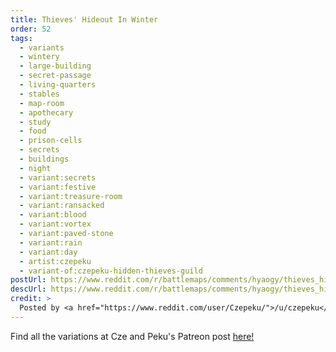 ```yaml
---
title: Thieves' Hideout In Winter
order: 52
tags:
  - variants
  - wintery
  - large-building
  - secret-passage
  - living-quarters
  - stables
  - map-room
  - apothecary
  - study
  - food
  - prison-cells
  - secrets
  - buildings
  - night
  - variant:secrets
  - variant:festive
  - variant:treasure-room
  - variant:ransacked
  - variant:blood
  - variant:vortex
  - variant:paved-stone
  - variant:rain
  - variant:day
  - artist:czepeku
  - variant-of:czepeku-hidden-thieves-guild
postUrl: https://www.reddit.com/r/battlemaps/comments/hyaogy/thieves_hideout_in_winter_28x34/
descUrl: https://www.reddit.com/r/battlemaps/comments/hyaogy/thieves_hideout_in_winter_28x34/fzbh5yy/
credit: >
  Posted by <a href="https://www.reddit.com/user/Czepeku/">/u/czepeku</a> to <a href="https://www.reddit.com/r/battlemaps/">/r/battlemaps</a> in July, 2020. <br/> Please support the artist on <a href="https://www.patreon.com/czepeku/posts">Patreon</a> and <a href="https://marketplace.roll20.net/browse/publisher/327/czepeku">Roll20</a>, as well as follow them on <a href="https://twitter.com/czepeku">Twitter</a>, <a href="https://www.artstation.com/czepeku">ArtStation</a>
---
```

Find all the variations at Cze and Peku's Patreon post <a href="https://www.patreon.com/posts/thieves-guild-32507859" title="Thieves Guild Hideout by Czepeku on Patreon">here!</a>
